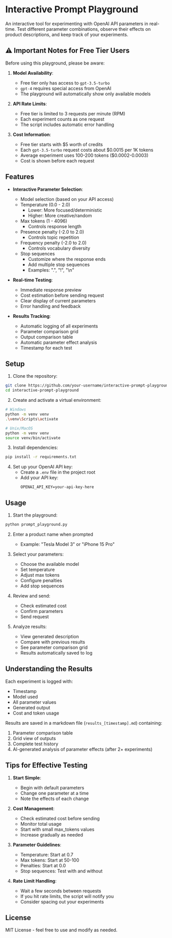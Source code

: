 # Interactive Prompt Playground

An interactive tool for experimenting with OpenAI API parameters in real-time. Test different parameter combinations, observe their effects on product descriptions, and keep track of your experiments.

## ⚠️ Important Notes for Free Tier Users

Before using this playground, please be aware:

1. **Model Availability**:
   - Free tier only has access to `gpt-3.5-turbo`
   - `gpt-4` requires special access from OpenAI
   - The playground will automatically show only available models

2. **API Rate Limits**:
   - Free tier is limited to 3 requests per minute (RPM)
   - Each experiment counts as one request
   - The script includes automatic error handling

3. **Cost Information**:
   - Free tier starts with $5 worth of credits
   - Each `gpt-3.5-turbo` request costs about $0.0015 per 1K tokens
   - Average experiment uses 100-200 tokens ($0.0002-0.0003)
   - Cost is shown before each request

## Features

- **Interactive Parameter Selection**:
  - Model selection (based on your API access)
  - Temperature (0.0 - 2.0)
    - Lower: More focused/deterministic
    - Higher: More creative/random
  - Max tokens (1 - 4096)
    - Controls response length
  - Presence penalty (-2.0 to 2.0)
    - Controls topic repetition
  - Frequency penalty (-2.0 to 2.0)
    - Controls vocabulary diversity
  - Stop sequences
    - Customize where the response ends
    - Add multiple stop sequences
    - Examples: ".", "!", "\n"

- **Real-time Testing**:
  - Immediate response preview
  - Cost estimation before sending request
  - Clear display of current parameters
  - Error handling and feedback

- **Results Tracking**:
  - Automatic logging of all experiments
  - Parameter comparison grid
  - Output comparison table
  - Automatic parameter effect analysis
  - Timestamp for each test

## Setup

1. Clone the repository:
```bash
git clone https://github.com/your-username/interactive-prompt-playground.git
cd interactive-prompt-playground
```

2. Create and activate a virtual environment:
```bash
# Windows
python -m venv venv
.\venv\Scripts\activate

# Unix/MacOS
python -m venv venv
source venv/bin/activate
```

3. Install dependencies:
```bash
pip install -r requirements.txt
```

4. Set up your OpenAI API key:
   - Create a `.env` file in the project root
   - Add your API key:
     ```
     OPENAI_API_KEY=your-api-key-here
     ```

## Usage

1. Start the playground:
```bash
python prompt_playground.py
```

2. Enter a product name when prompted
   - Example: "Tesla Model 3" or "iPhone 15 Pro"

3. Select your parameters:
   - Choose the available model
   - Set temperature
   - Adjust max tokens
   - Configure penalties
   - Add stop sequences

4. Review and send:
   - Check estimated cost
   - Confirm parameters
   - Send request

5. Analyze results:
   - View generated description
   - Compare with previous results
   - See parameter comparison grid
   - Results automatically saved to log

## Understanding the Results

Each experiment is logged with:
- Timestamp
- Model used
- All parameter values
- Generated output
- Cost and token usage

Results are saved in a markdown file (`results_[timestamp].md`) containing:
1. Parameter comparison table
2. Grid view of outputs
3. Complete test history
4. AI-generated analysis of parameter effects (after 2+ experiments)

## Tips for Effective Testing

1. **Start Simple**:
   - Begin with default parameters
   - Change one parameter at a time
   - Note the effects of each change

2. **Cost Management**:
   - Check estimated cost before sending
   - Monitor total usage
   - Start with small max_tokens values
   - Increase gradually as needed

3. **Parameter Guidelines**:
   - Temperature: Start at 0.7
   - Max tokens: Start at 50-100
   - Penalties: Start at 0.0
   - Stop sequences: Test with and without

4. **Rate Limit Handling**:
   - Wait a few seconds between requests
   - If you hit rate limits, the script will notify you
   - Consider spacing out your experiments

## License

MIT License - feel free to use and modify as needed. 